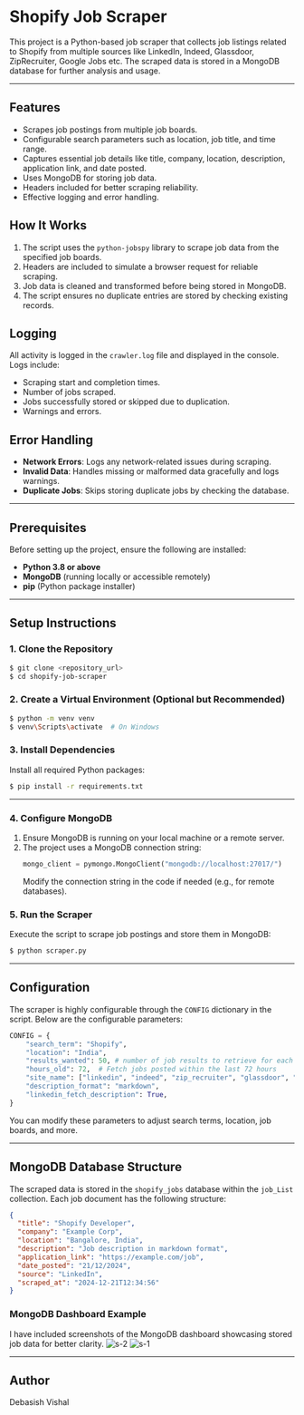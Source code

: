 # Shopify Job Scraper

This project is a Python-based job scraper that collects job listings related to Shopify from multiple sources like LinkedIn, Indeed, Glassdoor, ZipRecruiter, Google Jobs etc. The scraped data is stored in a MongoDB database for further analysis and usage.


---


## Features

- Scrapes job postings from multiple job boards.
- Configurable search parameters such as location, job title, and time range.
- Captures essential job details like title, company, location, description, application link, and date posted.
- Uses MongoDB for storing job data.
- Headers included for better scraping reliability.
- Effective logging and error handling.



## How It Works

1. The script uses the `python-jobspy` library to scrape job data from the specified job boards.
2. Headers are included to simulate a browser request for reliable scraping.
3. Job data is cleaned and transformed before being stored in MongoDB.
4. The script ensures no duplicate entries are stored by checking existing records.


## Logging

All activity is logged in the `crawler.log` file and displayed in the console. Logs include:

- Scraping start and completion times.
- Number of jobs scraped.
- Jobs successfully stored or skipped due to duplication.
- Warnings and errors.


## Error Handling

- **Network Errors**: Logs any network-related issues during scraping.
- **Invalid Data**: Handles missing or malformed data gracefully and logs warnings.
- **Duplicate Jobs**: Skips storing duplicate jobs by checking the database.

---

## Prerequisites

Before setting up the project, ensure the following are installed:

- **Python 3.8 or above**
- **MongoDB** (running locally or accessible remotely)
- **pip** (Python package installer)


---


## Setup Instructions

### 1. Clone the Repository

```bash
$ git clone <repository_url>
$ cd shopify-job-scraper
```

### 2. Create a Virtual Environment (Optional but Recommended)

```bash
$ python -m venv venv
$ venv\Scripts\activate  # On Windows
```

### 3. Install Dependencies

Install all required Python packages:

```bash
$ pip install -r requirements.txt
```

---


### 4. Configure MongoDB

1. Ensure MongoDB is running on your local machine or a remote server.
2. The project uses a MongoDB connection string:
   ```python
   mongo_client = pymongo.MongoClient("mongodb://localhost:27017/")
   ```
   Modify the connection string in the code if needed (e.g., for remote databases).

### 5. Run the Scraper

Execute the script to scrape job postings and store them in MongoDB:

```bash
$ python scraper.py
```

---


## Configuration

The scraper is highly configurable through the `CONFIG` dictionary in the script. Below are the configurable parameters:

```python
CONFIG = {
    "search_term": "Shopify",
    "location": "India",
    "results_wanted": 50, # number of job results to retrieve for each site specified in 'site_name'
    "hours_old": 72,  # Fetch jobs posted within the last 72 hours
    "site_name": ["linkedin", "indeed", "zip_recruiter", "glassdoor", "google"], # Multiple sources
    "description_format": "markdown",
    "linkedin_fetch_description": True,
}
```

You can modify these parameters to adjust search terms, location, job boards, and more.

---

## MongoDB Database Structure

The scraped data is stored in the `shopify_jobs` database within the `job_List` collection. Each job document has the following structure:

```json
{
  "title": "Shopify Developer",
  "company": "Example Corp",
  "location": "Bangalore, India",
  "description": "Job description in markdown format",
  "application_link": "https://example.com/job",
  "date_posted": "21/12/2024",
  "source": "LinkedIn",
  "scraped_at": "2024-12-21T12:34:56"
}
```

### MongoDB Dashboard Example

I have included screenshots of the MongoDB dashboard showcasing stored job data for better clarity.
![s-2](https://github.com/user-attachments/assets/5734cb37-0722-4216-9475-97bb42998176)
![s-1](https://github.com/user-attachments/assets/b44a9412-54be-4d78-abda-e50d9e8d5e0f)

---

## Author
Debasish Vishal
